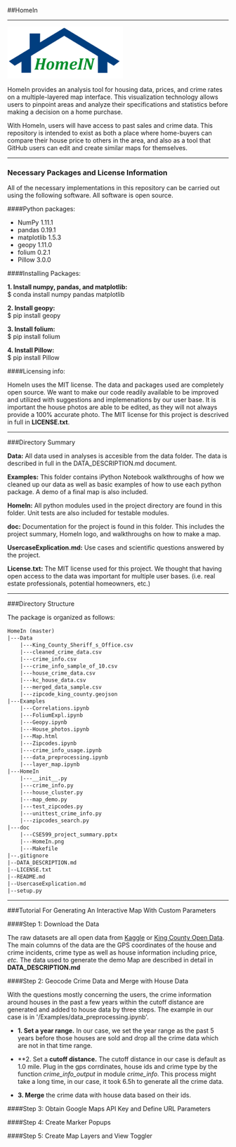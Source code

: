 ##HomeIn

----

<img src="doc/HomeIn.png">

HomeIn provides an analysis tool for  housing data, prices, and crime rates on a multiple-layered map interface.  This visualization technology allows users to pinpoint areas and analyze their specifications and statistics before making a decision on a home purchase.

With HomeIn, users will have  access to past sales and crime data.  This repository is intended to exist as both a place where home-buyers can compare their house price to others in the area, and also as a tool that GitHub users can edit and create similar maps for themselves.

----

### Necessary Packages and License Information

All of the necessary implementations in this repository can be carried out using the following software.  All software is open source.

####Python packages:

- NumPy 1.11.1  
- pandas 0.19.1  
- matplotlib 1.5.3  
- geopy 1.11.0  
- folium 0.2.1  
- Pillow 3.0.0  

####Installing Packages:

**1. Install numpy, pandas, and matplotlib:**  
$ conda install numpy pandas matplotlib

**2. Install geopy:**  
$ pip install geopy

**3. Install folium:**  
$ pip install folium

**4. Install Pillow:**  
$ pip install Pillow

####Licensing info:

HomeIn uses the MIT license.  The data and packages used are completely open source.  We want to make  our code readily available  to be improved and utilized with suggestions and implemenations by our user base.  It is important the house photos are able to be edited, as they will not always provide a 100% accurate photo.  The MIT license for this project is descrived in full in **LICENSE.txt**.

----

###Directory Summary

**Data:** All data used in analyses is accesible from the data folder.  The data is described in full in the DATA_DESCRIPTION.md document.

**Examples:** This folder contains iPython Notebook walkthroughs of how we cleaned up our data as well as basic examples of how to use each python package.  A demo of a final map is also included.

**HomeIn:** All python modules used in the project directory are found in this folder.  Unit tests are also included for testable modules.

**doc:** Documentation for the project is found in this folder.  This includes the project summary, HomeIn logo, and walkthroughs on how to make a map.

**UsercaseExplication.md:** Use cases and scientific questions answered by the project.

**License.txt:** The  MIT license used for this project.  We thought that having open access to the data was important for multiple user bases. (i.e. real estate professionals, potential homeowners, etc.)

----

###Directory Structure

The package is organized as follows:

    HomeIn (master)  
    |---Data  
        |---King_County_Sheriff_s_Office.csv  
        |---cleaned_crime_data.csv  
        |---crime_info.csv  
        |---crime_info_sample_of_10.csv  
        |---house_crime_data.csv  
        |---kc_house_data.csv  
        |---merged_data_sample.csv  
        |---zipcode_king_county.geojson  
    |---Examples  
        |---Correlations.ipynb  
        |---FoliumExpl.ipynb  
        |---Geopy.ipynb  
        |---House_photos.ipynb  
        |---Map.html  
        |---Zipcodes.ipynb  
        |---crime_info_usage.ipynb  
        |---data_preprocessing.ipynb  
        |---layer_map.ipynb  
    |---HomeIn  
        |---__init__.py  
        |---crime_info.py  
        |---house_cluster.py  
        |---map_demo.py  
        |---test_zipcodes.py  
        |---unittest_crime_info.py  
        |---zipcodes_search.py  
    |---doc
        |---CSE599_project_summary.pptx  
        |---HomeIn.png  
        |---Makefile  
    |--.gitignore  
    |--DATA_DESCRIPTION.md  
    |--LICENSE.txt  
    |--README.md  
    |--UsercaseExplication.md  
    |--setup.py  

----

###Tutorial For Generating An Interactive Map With Custom Parameters

####Step 1: Download the Data

The raw datasets are all open data from [Kaggle](https://www.kaggle.com/harlfoxem/housesalesprediction) or [King County Open Data](https://moto.data.socrata.com/dataset/King-County-Sheriff-s-Office/4h35-4mtu). The main columns of the data are the GPS coordinates of the house and crime incidents, crime type as well as house information including price, _etc._ The data used to generate the demo Map are described in detail in **DATA_DESCRIPTION.md**

####Step 2: Geocode Crime Data and Merge with House Data

With the questions mostly concerning the users, the crime information around houses in the past a few years within the cutoff distance are generated and added to house data by three steps. The example in our case is in '/Examples/data_preprocessing.ipynb'.  

- **1. Set a year range.** In our case, we set the year range as the past 5 years before those houses are sold and drop all the crime data which are not in that time range.  

- **2. Set a **cutoff distance.** The cutoff distance in our case is default as 1.0 mile. Plug in the gps corrdinates, house ids and crime type by the function _crime_info_output_ in module _crime_info_. This process might take a long time, in our case, it took 6.5h to generate all the crime data.  

- **3. Merge** the crime data with house data based on their ids.  

####Step 3: Obtain Google Maps API Key and Define URL Parameters

####Step 4: Create Marker Popups

####Step 5: Create Map Layers and View Toggler
